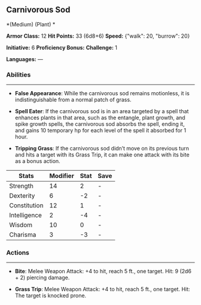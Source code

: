 ## Carnivorous Sod
*(Medium) (Plant) *

**Armor Class:** 12
**Hit Points:** 33 (6d8+6)
**Speed:** {"walk": 20, "burrow": 20}

**Initiative:** 6
**Proficiency Bonus:**
**Challenge:** 1

**Languages:** —

### Abilities
 --- 
- **False Appearance**: While the carnivorous sod remains motionless, it is indistinguishable from a normal patch of grass.

- **Spell Eater**: If the carnivorous sod is in an area targeted by a spell that enhances plants in that area, such as the entangle, plant growth, and spike growth spells, the carnivorous sod absorbs the spell, ending it, and gains 10 temporary hp for each level of the spell it absorbed for 1 hour.

- **Tripping Grass**: If the carnivorous sod didn’t move on its previous turn and hits a target with its Grass Trip, it can make one attack with its bite as a bonus action.



| Stats | Modifier | Stat | Save
| ---- | ---- | ---- | ---- |
| Strength | 14 | 2 | - |
| Dexterity | 6 | -2 | - |
| Constitution | 12 | 1 | - |
| Intelligence | 2 | -4 | - |
| Wisdom | 10 | 0 | - |
| Charisma | 3 | -3 | - |

### Actions
 --- 
- **Bite**: Melee Weapon Attack: +4 to hit, reach 5 ft., one target. Hit: 9 (2d6 + 2) piercing damage.

- **Grass Trip**: Melee Weapon Attack: +4 to hit, reach 5 ft., one target. Hit: The target is knocked prone.

